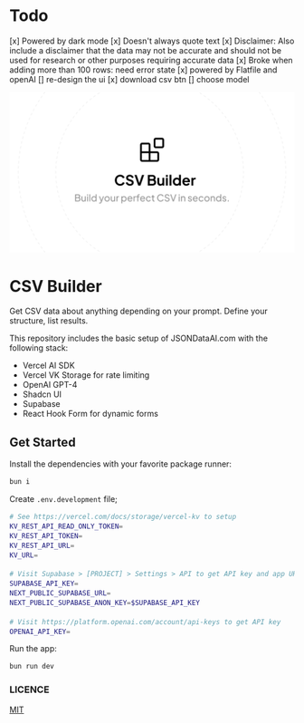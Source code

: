 # Todo

[x] Powered by dark mode
[x] Doesn't always quote text
[x] Disclaimer: Also include a disclaimer that the data may not be accurate and should not be used for research or other purposes requiring accurate data
[x] Broke when adding more than 100 rows: need error state
[x] powered by Flatfile and openAI
[] re-design the ui
[x] download csv btn
[] choose model

![og-image](./app/opengraph-image.jpg)

# CSV Builder

Get CSV data about anything depending on your prompt. Define your structure, list results.

This repository includes the basic setup of JSONDataAI.com with the following stack:

- Vercel AI SDK
- Vercel VK Storage for rate limiting
- OpenAI GPT-4
- Shadcn UI
- Supabase
- React Hook Form for dynamic forms

## Get Started

Install the dependencies with your favorite package runner:

```sh
bun i
```

Create `.env.development` file;

```sh
# See https://vercel.com/docs/storage/vercel-kv to setup
KV_REST_API_READ_ONLY_TOKEN=
KV_REST_API_TOKEN=
KV_REST_API_URL=
KV_URL=

# Visit Supabase > [PROJECT] > Settings > API to get API key and app URL
SUPABASE_API_KEY=
NEXT_PUBLIC_SUPABASE_URL=
NEXT_PUBLIC_SUPABASE_ANON_KEY=$SUPABASE_API_KEY

# Visit https://platform.openai.com/account/api-keys to get API key
OPENAI_API_KEY=
```

Run the app:

```sh
bun run dev
```

### LICENCE

[MIT](./LICENCE)
